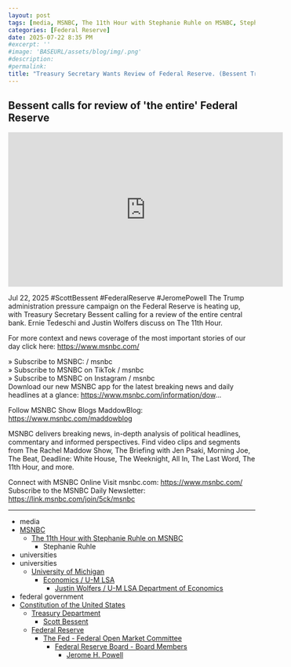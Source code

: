 ```yaml
---
layout: post
tags: [media, MSNBC, The 11th Hour with Stephanie Ruhle on MSNBC, Stephanie Ruhle, universities, universities, University of Michigan, Economics / U-M LSA, Justin Wolfers / U-M LSA Department of Economics, federal government, Constitution of the United States, Treasury Department, Scott Bessent, Federal Reserve, The Fed - Federal Open Market Committee, Federal Reserve Board - Board Members, Jerome H. Powell]
categories: [Federal Reserve]
date: 2025-07-22 8:35 PM
#excerpt: ''
#image: 'BASEURL/assets/blog/img/.png'
#description:
#permalink:
title: "Treasury Secretary Wants Review of Federal Reserve. (Bessent Trump’s Orders to Replace Jerome Powell)"
---
```



## Bessent calls for review of 'the entire' Federal Reserve

<iframe width="560" height="315" src="https://www.youtube.com/embed/DdI0EouigkM?si=Sf__lZfoTAA61azM" title="YouTube video player" frameborder="0" allow="accelerometer; autoplay; clipboard-write; encrypted-media; gyroscope; picture-in-picture; web-share" referrerpolicy="strict-origin-when-cross-origin" allowfullscreen></iframe>

Jul 22, 2025  #ScottBessent #FederalReserve #JeromePowell
The Trump administration pressure campaign on the Federal Reserve is heating up, with Treasury Secretary Bessent calling for a review of the entire central bank. Ernie Tedeschi and Justin Wolfers discuss on The 11th Hour.

For more context and news coverage of the most important stories of our day click here: https://www.msnbc.com/

» Subscribe to MSNBC:    / msnbc  
» Subscribe to MSNBC on TikTok   / msnbc   
» Subscribe to MSNBC on Instagram   / msnbc   
Download our new MSNBC app for the latest breaking news and daily headlines at a glance: https://www.msnbc.com/information/dow...

Follow MSNBC Show Blogs 
MaddowBlog: https://www.msnbc.com/maddowblog

MSNBC delivers breaking news, in-depth analysis of political headlines, commentary and informed perspectives. Find video clips and segments from The Rachel Maddow Show, The Briefing with Jen Psaki, Morning Joe, The Beat, Deadline: White House, The Weeknight, All In, The Last Word, The 11th Hour, and more.

Connect with MSNBC Online 
Visit msnbc.com: https://www.msnbc.com/ 
Subscribe to the MSNBC Daily Newsletter: https://link.msnbc.com/join/5ck/msnbc

----
- media 
- [MSNBC](https://www.msnbc.com/)
    - [The 11th Hour with Stephanie Ruhle on MSNBC](https://www.msnbc.com/11th-hour)
        - Stephanie Ruhle
- universities 
- universities 
    - [University of Michigan](https://www.umich.edu/)
        - [Economics / U-M LSA](https://lsa.umich.edu/econ)
            - [Justin Wolfers / U-M LSA Department of Economics](https://lsa.umich.edu/econ/people/faculty/jwolfers.html)
- federal government 
- [Constitution of the United States](https://constitution.congress.gov/)
    - [Treasury Department](https://home.treasury.gov/)
        - [Scott Bessent](https://home.treasury.gov/about/general-information/officials/scott-bessent)
    - [Federal Reserve](https://www.federalreserve.gov/)
        - [The Fed - Federal Open Market Committee](https://www.federalreserve.gov/monetarypolicy/fomc.htm)
            - [Federal Reserve Board - Board Members](https://www.federalreserve.gov/aboutthefed/bios/board/default.htm)
                - [Jerome H. Powell](https://www.federalreserve.gov/aboutthefed/bios/board/powell.htm)

